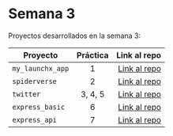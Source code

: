 # Semana 3 

Proyectos desarrollados en la semana 3:

| Proyecto | Práctica | Link al repo |
| ------------- |:-------------:| -----:|
|`my_launchx_app`|1|[Link al repo](https://github.com/DiegoGarciaG00/my_launch_app/tree/main)|
|`spiderverse`|2|[Link al repo](https://github.com/DiegoGarciaG00/spiderverse/tree/main)|
|`twitter`|3, 4, 5|[Link al repo](https://github.com/DiegoGarciaG00/twitter/tree/main)|
|`express_basic`|6|[Link al repo](https://github.com/DiegoGarciaG00/express_basic/tree/main)|
|`express_api`|7|[Link al repo](https://github.com/DiegoGarciaG00/express_api/tree/main)|

